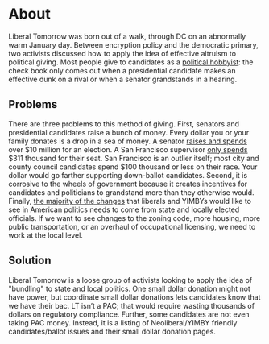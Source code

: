 # About
Liberal Tomorrow was born out of a walk, through DC on an abnormally warm January day. Between encryption policy and the democratic primary, two activists discussed how to apply the idea of effective altruism to political giving. Most people give to candidates as a [political hobbyist](https://www.vox.com/2020/3/11/21172064/politics-is-for-power-eitan-hersh-the-ezra-klein-show): the check book only comes out when a presidential candidate makes an effective dunk on a rival or when a senator grandstands in a hearing.

## Problems
There are three problems to this method of giving. First, senators and presidential candidates raise a bunch of money. Every dollar you or your family donates is a drop in a sea of money. A senator [raises and spends](https://www.opensecrets.org/news/2016/11/the-price-of-winning-just-got-higher-especially-in-the-senate/) over $10 million for an election. A San Francisco supervisor [only spends](https://www.sfchronicle.com/politics/article/Money-spent-on-San-Francisco-s-elections-13715699.php) $311 thousand for their seat. San Francisco is an outlier itself; most city and county council candidates spend $100 thousand or less on their race. Your dollar would go farther supporting down-ballot candidates. Second, it is corrosive to the wheels of government because it creates incentives for candidates and politicians to grandstand more than they otherwise would. Finally,  [the majority of the changes](https://exponentsmag.org/2020/02/09/local-government-matters/) that liberals and YIMBYs would like to see in American politics needs to come from state and locally elected officials. If we want to see changes to the zoning code, more housing, more public transportation, or an overhaul of  occupational licensing, we need to work at the local level.

## Solution
Liberal Tomorrow is a loose group of activists looking to apply the idea of "bundling" to state and local politics. One small dollar donation might not have power, but coordinate small dollar donations lets candidates know that we have their bac. LT isn’t a PAC; that would require wasting thousands of dollars on regulatory compliance. Further, some candidates are not even taking PAC money. Instead, it is a listing of Neoliberal/YIMBY friendly candidates/ballot issues and their small dollar donation pages.

